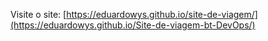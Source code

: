 Visite o site: [https://eduardowys.github.io/site-de-viagem/](https://eduardowys.github.io/Site-de-viagem-bt-DevOps/)


